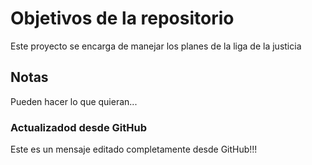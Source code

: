 # Objetivos de la repositorio

Este proyecto se encarga de manejar los planes de la liga de la justicia


## Notas
Pueden hacer lo que quieran...

### Actualizadod desde GitHub
Este es un mensaje editado completamente desde GitHub!!!
